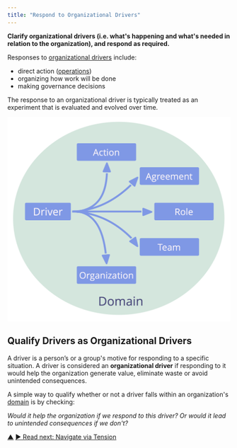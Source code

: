 ```yaml
---
title: "Respond to Organizational Drivers"
---
```



**Clarify organizational drivers (i.e. what's happening and what's needed in relation to the organization), and respond as required.**

Responses to <a href="#" class="tooltip" title="Organizational Driver: A driver is a person’s or a group&#x27;s motive for responding to a specific situation. A driver is considered an **organizational driver** if responding to it would help the organization generate value, eliminate waste or avoid unintended consequences.">organizational drivers</a> include:

- direct action (<a href="#" class="tooltip" title="Operations: Doing the work and organizing day-to-day activities within the constraints defined through governance.">operations</a>)
- organizing how work will be done
- making governance decisions

The response to an organizational driver is typically treated as an experiment that is evaluated and evolved over time.

![Possible responses to organizational drivers](img/driver-domain/driver-response-full.png)

## Qualify Drivers as Organizational Drivers

A driver is a person’s or a group's motive for responding to a specific situation. A driver is considered an **organizational driver** if responding to it would help the organization generate value, eliminate waste or avoid unintended consequences.

A simple way to qualify whether or not a driver falls within an organization's <a href="#" class="tooltip" title="Domain: A distinct area of influence, activity and decision-making within an organization.">domain</a> is by checking:

_Would it help the organization if we respond to this driver? Or would it lead to unintended consequences if we don't?_


<div class="bottom-nav">
<a href="sense-making-and-decision-making.html" title="Up: Sense-Making and Decision-Making">▲</a> <a href="navigate-via-tension.html" title="Read next: Navigate via Tension">▶ Read next: Navigate via Tension</a>
</div>


<script type="text/javascript">
Mousetrap.bind('g n', function() {
    window.location.href = 'navigate-via-tension.html';
    return false;
});
</script>

